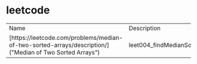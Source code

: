 # leetcode
<table>
	<tr>
		<td>Name</td>
		<td>Description</td>
	</tr>
	<tr>
		<td>[https://leetcode.com/problems/median-of-two-sorted-arrays/description/] ("Median of Two Sorted Arrays")</td>
		<td>leet004_findMedianSortedArrays.cpp</td>
	</tr>
</table>
